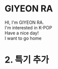# GIYEON RA
HI, I'm GIYEON RA.  
I'm interested in K-POP  
Have a nice day!  
I want to go home  
# 2. 특기 추가